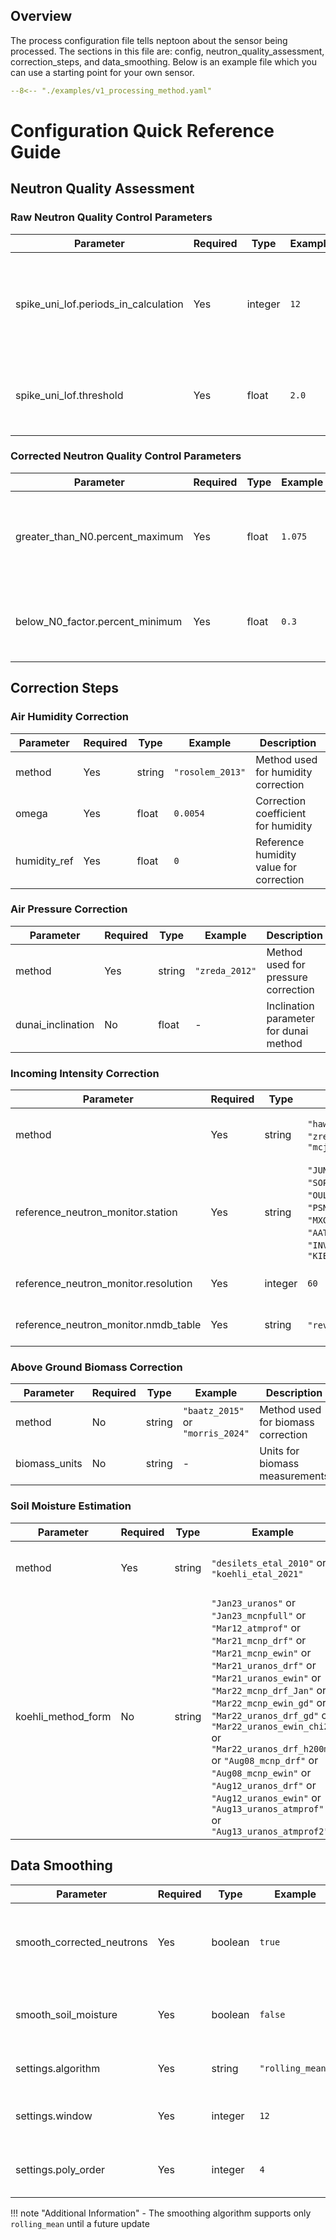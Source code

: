 
<style>
/*number of ".md-nav__list" determines the max level of TOC to be displayed in TOC*/
/*e.g. if ".md-nav__list" is repeated 2 times - the headers ###, ####, #####,  ... will not be displayed in TOC*/
.md-sidebar--secondary .md-nav__list .md-nav__list .md-nav__list .md-nav__list {display: none}
</style>

## Overview
The process configuration file tells neptoon about the sensor being processed. The sections in this file are: config, neutron_quality_assessment, correction_steps, and data_smoothing. Below is an example file which you can use a starting point for your own sensor.

```yaml
--8<-- "./examples/v1_processing_method.yaml"
```

# Configuration Quick Reference Guide

## Neutron Quality Assessment

### Raw Neutron Quality Control Parameters

| Parameter | Required | Type | Example | Description |
|-----------|----------|------|---------|-------------|
| spike_uni_lof.periods_in_calculation | Yes | integer | `12` | Number of time periods used in Local Outlier Factor calculation |
| spike_uni_lof.threshold | Yes | float | `2.0` | Threshold value for spike detection using LOF algorithm |

### Corrected Neutron Quality Control Parameters

| Parameter | Required | Type | Example | Description |
|-----------|----------|------|---------|-------------|
| greater_than_N0.percent_maximum | Yes | float | `1.075` | Maximum allowed neutron count as percentage of N0 (Köhli 2021) |
| below_N0_factor.percent_minimum | Yes | float | `0.3` | Minimum allowed neutron count as percentage of N0 |

## Correction Steps

### Air Humidity Correction

| Parameter | Required | Type | Example | Description |
|-----------|----------|------|---------|-------------|
| method | Yes | string | `"rosolem_2013"` | Method used for humidity correction |
| omega | Yes | float | `0.0054` | Correction coefficient for humidity |
| humidity_ref | Yes | float | `0` | Reference humidity value for correction |

### Air Pressure Correction

| Parameter | Required | Type | Example | Description |
|-----------|----------|------|---------|-------------|
| method | Yes | string | `"zreda_2012"` | Method used for pressure correction |
| dunai_inclination | No | float | - | Inclination parameter for dunai method |

### Incoming Intensity Correction

| Parameter | Required | Type | Example | Description |
|-----------|----------|------|---------|-------------|
| method | Yes | string | `"hawdon_2014"` or<br> `"zreda_2012"` or `"mcjannet_desilets_2023"` | Method used for incoming intensity correction |
| reference_neutron_monitor.station | Yes | string | `"JUNG"` or<br> `"SOPO"` or<br> `"OULU"` or<br> `"PSNM"` or<br> `"MXCO"` or<br> `"AATA"` or<br> `"INVK"` or<br> `"KIEL"` | Reference neutron monitor station |
| reference_neutron_monitor.resolution | Yes | integer | `60` | Time resolution in minutes |
| reference_neutron_monitor.nmdb_table | Yes | string | `"revori"` or `"ori"`| NMDB table name (revori recommended) |

### Above Ground Biomass Correction

| Parameter | Required | Type | Example | Description |
|-----------|----------|------|---------|-------------|
| method | No | string | `"baatz_2015"` or `"morris_2024"` | Method used for biomass correction |
| biomass_units | No | string | - | Units for biomass measurements |

### Soil Moisture Estimation

| Parameter | Required | Type | Example | Description |
|-----------|----------|------|---------|-------------|
| method | Yes | string | `"desilets_etal_2010"` or `"koehli_etal_2021"` | Method for converting neutrons to soil mositure|
|koehli_method_form|No|string|`"Jan23_uranos"` or `"Jan23_mcnpfull"` or `"Mar12_atmprof"` or `"Mar21_mcnp_drf"` or `"Mar21_mcnp_ewin"` or `"Mar21_uranos_drf"` or `"Mar21_uranos_ewin"` or `"Mar22_mcnp_drf_Jan"` or `"Mar22_mcnp_ewin_gd"` or `"Mar22_uranos_drf_gd"` or `"Mar22_uranos_ewin_chi2"` or `"Mar22_uranos_drf_h200m"` or `"Aug08_mcnp_drf"` or `"Aug08_mcnp_ewin"` or `"Aug12_uranos_drf"` or `"Aug12_uranos_ewin"` or `"Aug13_uranos_atmprof"` or `"Aug13_uranos_atmprof2"`| Thats a lot of options... just stick with `"Mar21_uranos_drf"` if you want simple. This sets the parameters when using the koehlie et al., 2021 method|


## Data Smoothing

| Parameter | Required | Type | Example | Description |
|-----------|----------|------|---------|-------------|
| smooth_corrected_neutrons | Yes | boolean | `true` | Enable smoothing for corrected neutron counts |
| smooth_soil_moisture | Yes | boolean | `false` | Enable smoothing for soil moisture data |
| settings.algorithm | Yes | string | `"rolling_mean"` | Smoothing algorithm selection |
| settings.window | Yes | integer | `12` | Window size for smoothing operation |
| settings.poly_order | Yes | integer | `4` | Polynomial order for Savitzky-Golay filter |

!!! note "Additional Information"
    - The smoothing algorithm supports only `rolling_mean` until a future update
